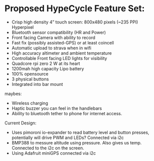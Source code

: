 # Proposed HypeCycle Feature Set:

- Crisp high density 4” touch screen: 800x480 pixels (~235 PPI) Hyperpixel
- Bluetooth sensor compatibility (HR and Power)
- Front facing Camera with ability to record
- Fast fix (possibly assisted-GPS) or at least coincell 
- Automatic upload to strava when in wifi
- High accuracy altimeter and ambient temperature
- Controllable Front facing LED lights for visibility
- Quadcore rpi zero 2 W at its heart
- 1200mah high capacity Lipo battery
- 100% opensource
- 3 physical buttons
- Integrated into bar mount

maybes:
- Wireless charging
- Haptic buzzer you can feel in the handlebars
- Ability to bluetooth tether to phone for internet access.

Current Design:
- Uses pimoroni io-expander to read battery level and button presses, potentially will drive PWM and LEDs? Connected via i2c
- BMP388 to messure altitude using pressure. Also gives us temp. Connected to the i2c on the screen.
- Using Adafruit miniGPS connected via i2c

